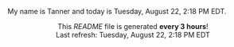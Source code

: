 My name is Tanner and today is Tuesday, August 22, 2:18 PM EDT.

<p align="center">This <i>README</i> file is generated <b>every 3 hours</b>!</br>Last refresh: Tuesday, August 22, 2:18 PM EDT<br /></p>
